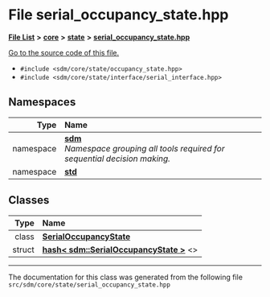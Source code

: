 
# File serial\_occupancy\_state.hpp

<link rel="stylesheet" href="https://cdnjs.cloudflare.com/ajax/libs/KaTeX/0.5.1/katex.min.css">
<link rel="stylesheet" href="https://cdn.jsdelivr.net/github-markdown-css/2.2.1/github-markdown.css"/>



[**File List**](files.md) **>** [**core**](dir_92216a09053680f71034e5e26026ee62.md) **>** [**state**](dir_d0d8dc666ec4ca9b544d63f25347f269.md) **>** [**serial\_occupancy\_state.hpp**](serial__occupancy__state_8hpp.md)

[Go to the source code of this file.](serial__occupancy__state_8hpp_source.md)



* `#include <sdm/core/state/occupancy_state.hpp>`
* `#include <sdm/core/state/interface/serial_interface.hpp>`









## Namespaces

| Type | Name |
| ---: | :--- |
| namespace | [**sdm**](namespacesdm.md) <br>_Namespace grouping all tools required for sequential decision making._  |
| namespace | [**std**](namespacestd.md) <br> |

## Classes

| Type | Name |
| ---: | :--- |
| class | [**SerialOccupancyState**](classsdm_1_1SerialOccupancyState.md) <br> |
| struct | [**hash&lt; sdm::SerialOccupancyState &gt;**](structstd_1_1hash_3_01sdm_1_1SerialOccupancyState_01_4.md) &lt;&gt;<br> |














------------------------------
The documentation for this class was generated from the following file `src/sdm/core/state/serial_occupancy_state.hpp`